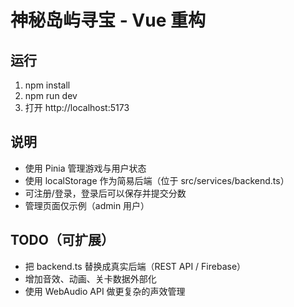 # 神秘岛屿寻宝 - Vue 重构

## 运行
1. npm install
2. npm run dev
3. 打开 http://localhost:5173

## 说明
- 使用 Pinia 管理游戏与用户状态
- 使用 localStorage 作为简易后端（位于 src/services/backend.ts）
- 可注册/登录，登录后可以保存并提交分数
- 管理页面仅示例（admin 用户）

## TODO（可扩展）
- 把 backend.ts 替换成真实后端（REST API / Firebase）
- 增加音效、动画、关卡数据外部化
- 使用 WebAudio API 做更复杂的声效管理
